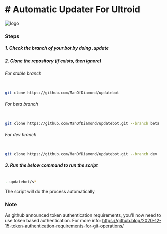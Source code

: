 # # Automatic Updater For Ultroid 

![logo](https://telegra.ph/file/7823c3a4537afc8f64812.jpg)

### Steps

##### 1. Check the branch of your bot by doing .update

##### 2. Clone the repository (if exists, then ignore)

###### For stable branch

```bash

git clone https://github.com/ManOfDiamond/updatebot

```

###### For beta branch

```bash

git clone https://github.com/ManOfDiamond/updatebot.git --branch beta

```

###### For dev branch

```bash

git clone https://github.com/ManOfDiamond/updatebot.git --branch dev

```

##### 3. Run the below command to run the script

```bash

. updatebot/s*

```

The script will do the process automatically

### Note

As github announced token authentication requirements, you'll now need to use token based authentication. For more info: https://github.blog/2020-12-15-token-authentication-requirements-for-git-operations/
